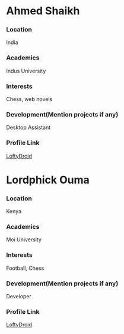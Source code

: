 # Ahmed Shaikh

### Location

India

### Academics

Indus University

### Interests

Chess, web novels

### Development(Mention projects if any)

Desktop Assistant

### Profile Link

[LoftyDroid](https://github.com/LoftyDroid)
# Lordphick Ouma

### Location

Kenya

### Academics

Moi University

### Interests

Football, Chess

### Development(Mention projects if any)

Developer

### Profile Link

[LoftyDroid](https://github.com/oumalord)

